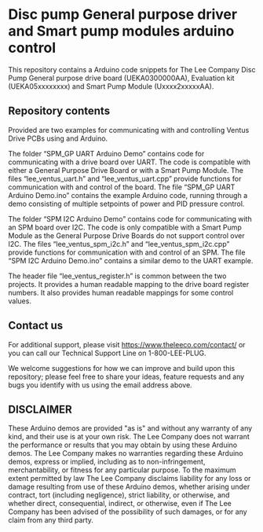 # Disc pump General purpose driver and Smart pump modules arduino control
This repository contains a Arduino code snippets for The Lee Company Disc Pump General purpose drive board (UEKA0300000AA), Evaluation kit (UEKA05xxxxxxxx) and Smart Pump Module (Uxxxx2xxxxxAA).

## Repository contents
Provided are two examples for communicating with and controlling Ventus Drive PCBs using and Arduino.

The folder “SPM_GP UART Arduino Demo” contains code for communicating with a drive board over UART. The code is compatible with either a General Purpose Drive Board or with a Smart Pump Module. The files “lee_ventus_uart.h” and “lee_ventus_uart.cpp” provide functions for communication with and control of the board. The file “SPM_GP UART Arduino Demo.ino” contains the example Arduino code, running through a demo consisting of multiple setpoints of power and PID pressure control.

The folder “SPM I2C Arduino Demo” contains code for communicating with an SPM board over I2C. The code is only compatible with a Smart Pump Module as the General Purpose Drive Boards do not support control  over I2C. The files “lee_ventus_spm_i2c.h” and “lee_ventus_spm_i2c.cpp” provide functions for communication  with and control of an SPM. The file “SPM I2C Arduino Demo.ino” contains a similar demo to the UART example.

The header file “lee_ventus_register.h” is common between the two projects. It provides a human readable mapping to the drive board register numbers. It also provides human readable mappings for some control values.


## Contact us

For additional support, please visit https://www.theleeco.com/contact/ or you can call our Technical Support Line on 1-800-LEE-PLUG.

We welcome suggestions for how we can improve and build upon this repository; please feel free to share your ideas, feature requests and any bugs you identify with us using the email address above. 

## DISCLAIMER 
These Arduino demos are provided "as is" and without any warranty of any kind, and their use is at your own risk. The Lee Company does not warrant the performance or results that you may obtain by using these Arduino demos. The Lee Company makes no warranties regarding these Arduino demos, express or implied, including as to non-infringement, merchantability, or fitness for any particular purpose. To the maximum extent permitted by law The Lee Company disclaims liability for any loss or damage resulting from use of these Arduino demos, whether arising under contract, tort (including negligence), strict liability, or otherwise, and whether direct, consequential, indirect, or otherwise, even if The Lee Company has been advised of the possibility of such damages, or for any claim from any third party.
